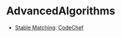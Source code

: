 # AdvancedAlgorithms

* [Stable Matching](StableMatching.cpp): [CodeChef](https://www.codechef.com/problems/STABLEMP) 

